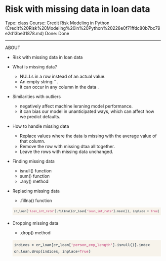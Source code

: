 # Risk with missing data in loan data

Type: class
Course: Credit Risk Modeling in Python (Credit%20Risk%20Modeling%20in%20Python%20228e0f71ffdc80b7bc79e2d13be31878.md)
Done: Done

---

<aside>

ABOUT

- Risk with missing data in loan data
</aside>

- What is missing data?
    - NULLs in a row instead of an actual value.
    - An empty string ‘’ .
    - it can occur in any column in the data .
- Similarities with outliers
    - negatively affect machine leraning model performance.
    - it can bias our model in unanticipated ways, which can affect how we predict defaults.
- How to handle missing data
    - Replace values where the data is missing with the average value of that column.
    - Remove the row with missing dtaa all together.
    - Leave the rows with missing data unchanged.
- Finding missing data
    - isnull() function
    - sum() function
    - .any() method
- Replacing missing data
    - .fillna() function
    
    ![image.png](image%204.png)
    
- Dropping missing data
    - .drop() method
    
    ![image.png](image%205.png)